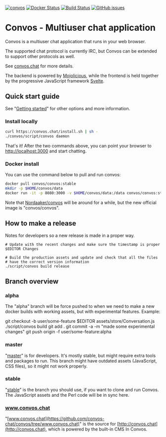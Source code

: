 [![convos](https://snapcraft.io//convos/badge.svg)](https://snapcraft.io/convos)
[![Docker Status](https://github.com/convos-chat/convos/workflows/Docker%20Image%20CI/badge.svg?branch=master)](https://hub.docker.com/r/convos/convos)
[![Build Status](https://github.com/convos-chat/convos/workflows/Linux%20CI/badge.svg?branch=master)](https://github.com/convos-chat/convos/actions)
[![GitHub issues](https://img.shields.io/github/issues/convos-chat/convos)](https://github.com/convos-chat/convos/issues)

# Convos - Multiuser chat application

Convos is a multiuser chat application that runs in your web browser.

The supported chat protocol is currently IRC, but Convos can be extended to
support other protocols as well.

See [convos.chat](http://convos.chat) for more details.

The backend is powered by [Mojolicious](http://mojolicious.org), while the
frontend is held together by the progressive JavaScript framework
[Svelte](https://svelte.dev/).

## Quick start guide

See "[Getting started](https://convos.chat/doc/start)" for other
options and more information.

### Install locally

```bash
curl https://convos.chat/install.sh | sh -
./convos/script/convos daemon
```

That's it! After the two commands above, you can point your browser to
[http://localhost:3000](http://localhost:3000) and start chatting.

### Docker install

You can use the command below to pull and run convos:

```bash
docker pull convos/convos:stable
mkdir -p $HOME/convos/data
docker run -it -p 8080:3000 -v $HOME/convos/data:/data convos/convos:stable
```

Note that [Nordaaker/convos](hub.docker.com/r/Nordaaker/convos/) will be around
for a while, but the new official image is "convos/convos".

## How to make a release

Notes for developers so a new release is made in a proper way.

```
# Update with the recent changes and make sure the timestamp is proper
$EDITOR Changes

# Build the production assets and update and check that all the files
# have the correct version information
./script/convos build release
```

## Branch overview

### alpha

The "alpha" branch will be force pushed to when we need to make a new docker
builds with working assets, but with experimental features. Example:

  git checkout -b user/some-feature
  $EDITOR assets/store/Conversation.js
  ./script/convos build
  git add .
  git commit -a -m "made some experimental changes"
  git push origin -f user/some-feature:alpha

### master

"[master](https://github.com/convos-chat/convos/tree/master)" is for
developers. It's mostly stable, but might require extra tools and packages to
run. This branch might have outdated assets (JavaScript, CSS files), so it
might not work properly.

### stable

"[stable](https://github.com/convos-chat/convos/tree/stable)" is the branch you
should use, if you want to clone and run Convos. The JavaScript assets and the
Perl code will be in sync here.

### www.convos.chat

"[www.convos.chat](https://github.com/convos-chat/convos/tree/www.convos.chat)" is the source
for [http://convos.chat](http://convos.chat), which is powered by the built-in CMS
In Convos.
